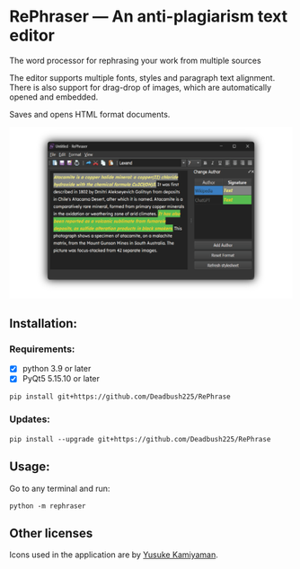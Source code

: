 # RePhraser — An anti-plagiarism text editor

The word processor for rephrasing your work from multiple sources

The editor supports multiple fonts, styles and paragraph text alignment.
There is also support for drag-drop of images, which are automatically
opened and embedded.

Saves and opens HTML format documents.

![Rephraser.png](./docs/RePhraser.png)

## Installation:

### Requirements:

- [x] python 3.9 or later
- [x] PyQt5 5.15.10 or later

```
pip install git+https://github.com/Deadbush225/RePhrase
```

### Updates:
```
pip install --upgrade git+https://github.com/Deadbush225/RePhrase
```

## Usage:

Go to any terminal and run:
```
python -m rephraser
```

## Other licenses

Icons used in the application are by [Yusuke Kamiyaman](http://p.yusukekamiyamane.com/).

